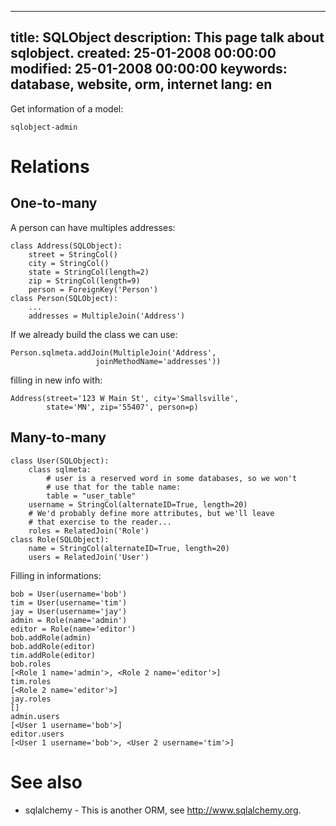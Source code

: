 -----
title: SQLObject
description: This page talk about sqlobject.
created: 25-01-2008 00:00:00
modified: 25-01-2008 00:00:00
keywords: database, website, orm, internet
lang: en
-----

Get information of a model:

    sqlobject-admin

Relations
=========

One-to-many
-----------

A person can have multiples addresses:

    class Address(SQLObject):
        street = StringCol()
        city = StringCol()
        state = StringCol(length=2)
        zip = StringCol(length=9)
        person = ForeignKey('Person')
    class Person(SQLObject):
        ...
        addresses = MultipleJoin('Address')

If we already build the class we can use:

    Person.sqlmeta.addJoin(MultipleJoin('Address',
                       joinMethodName='addresses'))

filling in new info with:

    Address(street='123 W Main St', city='Smallsville',
            state='MN', zip='55407', person=p)

Many-to-many
------------

    class User(SQLObject):
        class sqlmeta:
            # user is a reserved word in some databases, so we won't
            # use that for the table name:
            table = "user_table"
        username = StringCol(alternateID=True, length=20)
        # We'd probably define more attributes, but we'll leave
        # that exercise to the reader...
        roles = RelatedJoin('Role')
    class Role(SQLObject):
        name = StringCol(alternateID=True, length=20)
        users = RelatedJoin('User')

Filling in informations:

    bob = User(username='bob')
    tim = User(username='tim')
    jay = User(username='jay')
    admin = Role(name='admin')
    editor = Role(name='editor')
    bob.addRole(admin)
    bob.addRole(editor)
    tim.addRole(editor)
    bob.roles
    [<Role 1 name='admin'>, <Role 2 name='editor'>]
    tim.roles
    [<Role 2 name='editor'>]
    jay.roles
    []
    admin.users
    [<User 1 username='bob'>]
    editor.users
    [<User 1 username='bob'>, <User 2 username='tim'>]

See also
========

- sqlalchemy - This is another ORM, see <http://www.sqlalchemy.org>.
